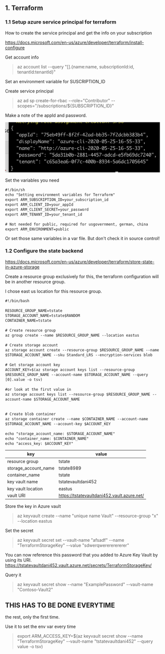 ## 1. Terraform

### 1.1 Setup azure service principal for terraform

How to create the service principal and get the info on your subscription

https://docs.microsoft.com/en-us/azure/developer/terraform/install-configure

Get account info
> az account list --query "[].{name:name, subscriptionId:id, tenantId:tenantId}"

Set an environment variable for SUSCRIPTION_ID

Create service principal
> az ad sp create-for-rbac --role="Contributor" --scopes="/subscriptions/${SUBSCRIPTION_ID}"

Make a note of the appId and password.

![](img/svcppal.png)

Set the variables you need

    #!/bin/sh
    echo "Setting environment variables for Terraform"
    export ARM_SUBSCRIPTION_ID=your_subscription_id
    export ARM_CLIENT_ID=your_appId
    export ARM_CLIENT_SECRET=your_password
    export ARM_TENANT_ID=your_tenant_id

    # Not needed for public, required for usgovernment, german, china
    export ARM_ENVIRONMENT=public

Or set those same variables in a var file.
But don't check it in source control! 

### 1.2 Configure the state backend 

https://docs.microsoft.com/en-us/azure/developer/terraform/store-state-in-azure-storage


Create a resource group exclusively for this, the  terraform configuration will be in another resource group.

I chose east us location for this resource group.

    #!/bin/bash

    RESOURCE_GROUP_NAME=tstate
    STORAGE_ACCOUNT_NAME=tstate$RANDOM
    CONTAINER_NAME=tstate

    # Create resource group
    az group create --name $RESOURCE_GROUP_NAME --location eastus

    # Create storage account
    az storage account create --resource-group $RESOURCE_GROUP_NAME --name $STORAGE_ACCOUNT_NAME --sku Standard_LRS --encryption-services blob

    # Get storage account key
    ACCOUNT_KEY=$(az storage account keys list --resource-group $RESOURCE_GROUP_NAME --account-name $STORAGE_ACCOUNT_NAME --query [0].value -o tsv)

    #or look at the first value in
    az storage account keys list --resource-group $RESOURCE_GROUP_NAME --account-name $STORAGE_ACCOUNT_NAME


    # Create blob container
    az storage container create --name $CONTAINER_NAME --account-name $STORAGE_ACCOUNT_NAME --account-key $ACCOUNT_KEY

    echo "storage_account_name: $STORAGE_ACCOUNT_NAME"
    echo "container_name: $CONTAINER_NAME"
    echo "access_key: $ACCOUNT_KEY"

| key | value |
| - | - |
| resource group | tstate|
| storage_account_name| tstate8989 |
| container_name| tstate |
| key vault name |  tstatevaultdani452|
| key vault location| eastus| 
| vault URI | https://tstatevaultdani452.vault.azure.net/ | 

Store the key in Azure vault
> az keyvault create --name "unique name Vault" --resource-group "x" --location eastus

Set the secret
> az keyvault secret set --vault-name "afsadf" --name "TerraformStorageKey" --value "sdwerqwerererererer"

You can now reference this password that you added to Azure Key Vault by using its URI.
https://tstatevaultdani452.vault.azure.net/secrets/TerraformStorageKey/

Query it
> az keyvault secret show --name "ExamplePassword" --vault-name "Contoso-Vault2"

## THIS HAS TO BE DONE EVERYTIME
the rest, only the first time.

Use it to set the env var every time
> export ARM_ACCESS_KEY=$(az keyvault secret show --name "TerraformStorageKey" --vault-name "tstatevaultdani452" --query value -o tsv)

